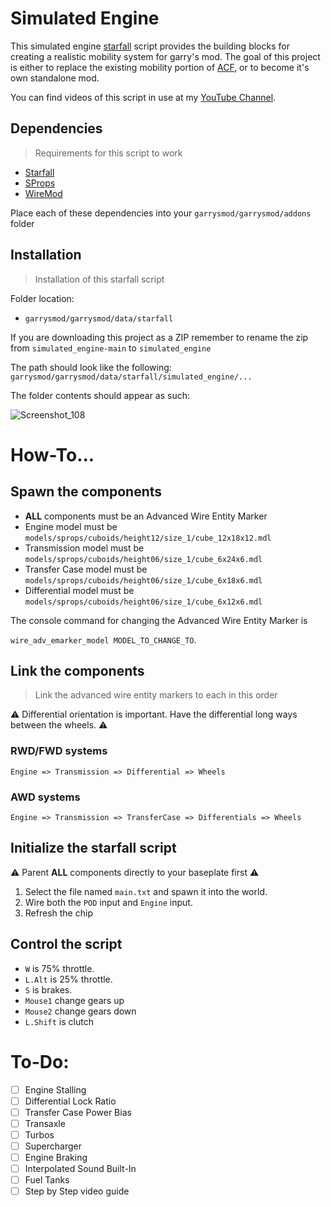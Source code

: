 # Simulated Engine

This simulated engine [starfall](https://github.com/thegrb93/StarfallEx) script provides the building blocks for creating a realistic mobility system for garry's mod. The goal of this project is either to replace the existing mobility portion of [ACF](https://github.com/nrlulz/ACF), or to become it's own standalone mod. 

You can find videos of this script in use at my [YouTube Channel](https://www.youtube.com/@Tyunge).

## Dependencies 
> Requirements for this script to work

- [Starfall](https://github.com/thegrb93/StarfallEx)
- [SProps](https://steamcommunity.com/sharedfiles/filedetails/?id=173482196&searchtext=sprops)
- [WireMod](https://github.com/wiremod/wire)

Place each of these dependencies into your `garrysmod/garrysmod/addons` folder

## Installation
> Installation of this starfall script

Folder location:
- `garrysmod/garrysmod/data/starfall`

If you are downloading this project as a ZIP remember to rename the zip from `simulated_engine-main` to `simulated_engine`

The path should look like the following:
`garrysmod/garrysmod/data/starfall/simulated_engine/...`

The folder contents should appear as such:

![Screenshot_108](https://user-images.githubusercontent.com/21030699/234411513-42b3a5ef-2c31-4faf-9757-b9d8a26311a4.png)



# How-To...

## Spawn the components
- **ALL** components must be an Advanced Wire Entity Marker
- Engine model must be `models/sprops/cuboids/height12/size_1/cube_12x18x12.mdl`
- Transmission model must be `models/sprops/cuboids/height06/size_1/cube_6x24x6.mdl`
- Transfer Case model must be `models/sprops/cuboids/height06/size_1/cube_6x18x6.mdl`
- Differential  model must be `models/sprops/cuboids/height06/size_1/cube_6x12x6.mdl`

The console command for changing the Advanced Wire Entity Marker is 

`wire_adv_emarker_model MODEL_TO_CHANGE_TO`.

## Link the components
>Link the advanced wire entity markers to each in this order

:warning: Differential orientation is important. Have the differential long ways between the wheels. :warning:
### RWD/FWD systems

`Engine => Transmission => Differential => Wheels`
### AWD systems

`Engine => Transmission => TransferCase => Differentials => Wheels`

## Initialize the starfall script
:warning: Parent **ALL** components directly to your baseplate first :warning:
1. Select the file named `main.txt` and spawn it into the world.
2. Wire both the `POD` input and `Engine` input.
3. Refresh the chip

## Control the script
- `W` is 75% throttle.
- `L.Alt` is 25% throttle.
- `S` is brakes.
- `Mouse1` change gears up
- `Mouse2` change gears down
- `L.Shift` is clutch

# To-Do:
- [ ] Engine Stalling
- [ ] Differential Lock Ratio
- [ ] Transfer Case Power Bias
- [ ] Transaxle 
- [ ] Turbos
- [ ] Supercharger
- [ ] Engine Braking
- [ ] Interpolated Sound Built-In
- [ ] Fuel Tanks
- [ ] Step by Step video guide
